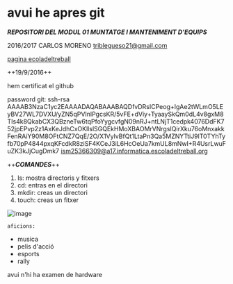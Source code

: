 # avui he apres git

***REPOSITORI DEL MODUL 01
MUNTATGE I MANTENIMENT D'EQUIPS***

2016/2017
CARLOS MORENO
triblegueso21@gmail.com

[pagina ecoladeltreball](http://www.escoladeltreball.org/ca)  

++19/9/2016++

hem certificat el github

password git: ssh-rsa AAAAB3NzaC1yc2EAAAADAQABAAABAQDfvDRsICPeog+IgAe2tWLmO5LEyBV27WL7DVXU/yZN5qPVInlPgcsKR/5vFE+dViy+TyaaySkQm0dL4v8gxM8TIs4k8QkabCX3QBzneTw6tqPfoYygcvfgN09nRJ+ntLNjT1cedpk4076DdFK752jpEPvp2z1AxKeJdhCxOKllslSGQEkHMoXBAOMrVNrgsIQirXku76oMnxakkFenRAiY90M8OFtCNZ7QqE/2O/X1VylvBfQt1LtaPn3Qa5MZNYTtiJ9lT0TYhTyfb70pP4844pxqKFcdkR8ziSF4KCeJ3iL6HcOeUa7kmUL8mNwI+R4UsrLwuFuZK3kJjCugDmk7 ism25366309@a17.informatica.escoladeltreball.org

++***COMANDES***++

1. ls: mostra directoris y fitxers
2. cd: entras en el directori 
3. mkdir: creas un directori
4. touch: creas un fitxer

![image](http://mdp.tylingsoft.com/icon.png)

    aficions:

* musica
* pelis d'acció
* esports
* rally

avui n'hi ha examen de hardware
